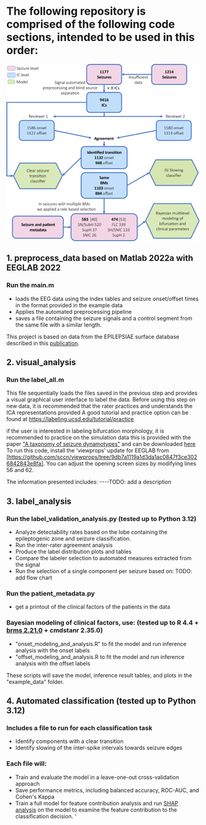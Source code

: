 # The following repository is comprised of the following code sections, intended to be used in this order:
![image](https://github.com/miriamguen/miriamguen-surface_eeg_seizure_analysis/blob/main/figures/paper_figures/Figure%201%20-%20The%20project%20work%20flow.png)



## 1. preprocess_data based on Matlab 2022a with EEGLAB 2022
   ### Run the main.m
   * loads the EEG data using the index tables and seizure onset/offset times in the format provided in the example data
   * Applies the automated preprocessing pipeline
   * saves a file containing the seizure signals and a control segment from the same file with a similar length.

   This project is based on data from the EPILEPSIAE surface database described in this [publication](https://pubmed.ncbi.nlm.nih.gov/20863589/). 

## 2. visual_analysis
   ### Run the label_all.m
   This file sequentially loads the files saved in the previous step and provides a visual graphical user interface to label the data.
   Before using this step on new data, it is recommended that the rater practices and understands the ICA representations provided
   A good tutorial and practice option can be found at https://labeling.ucsd.edu/tutorial/practice

   if the user is interested in labeling bifurcation morphology, it is recommended to practice on the simulation data
   this is provided with the paper ["A taxonomy of seizure dynamotypes"](https://doi.org/10.7554%2FeLife.55632) and can be downloaded [here](https://doi.org/10.7302/ejhy-5h41)
   To run this code, install the 'viewprops' update for EEGLAB from [https://github.com/sccn/viewprops/tree/9db7a1119a1d3da1ac0847f3ce3026842843e8fa].
   You can adjust the opening screen sizes by modifying lines 56 and 62.

   The information presented includes:
   ----TODO: add a description



## 3. label_analysis
   ### Run the label_validation_analysis.py (tested up to Python 3.12)
   * Analyze detectability rates based on the lobe containing the epileptogenic zone and seizure classification.
   * Run the inter-rater agreement analysis
   * Produce the label distribution plots and tables
   * Compare the labeler selection to automated measures extracted from the signal
   * Run the selection of a single component per seizure based on: TODO: add flow chart

   ### Run the patient_metadata.py
   * get a printout of the clinical factors of the patients in the data

   ### Bayesian modeling of clinical factors, use: (tested up to R 4.4 + [brms 2.21.0](https://paul-buerkner.github.io/brms/) + cmdstanr 2.35.0) 
   * "onset_modeling_and_analysis.R" to fit the model and run inference analysis with the onset labels
   * "offset_modeling_and_analysis.R to fit the model and run inference analysis with the offset labels

These scripts will save the model, inference result tables, and plots in the "example_data" folder.


## 4. Automated classification (tested up to Python 3.12)
   ### Includes a file to run for each classification task
   * Identify components with a clear transition
   * Identify slowing of the inter-spike intervals towards seizure edges
   
   ### Each file will:
   * Train and evaluate the model in a leave-one-out cross-validation approach
   * Save performance metrics, including balanced accuracy, ROC-AUC, and Cohen's Kappa
   * Train a full model for feature contribution analysis and run [SHAP analysis](https://shap.readthedocs.io/en/latest/) on the model to examine the feature contribution to the classification decision.
'
